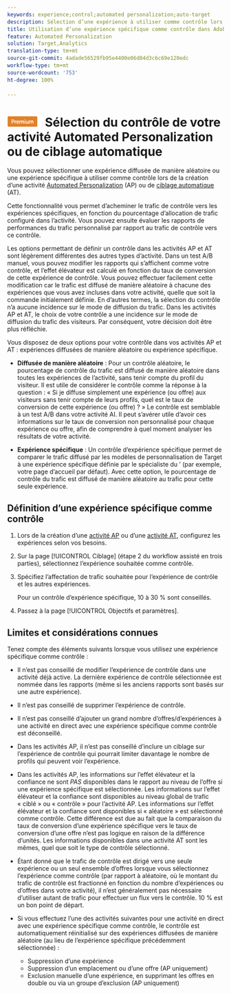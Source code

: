 ```yaml
---
keywords: experience;control;automated personalization;auto-target
description: Sélection d’une expérience à utiliser comme contrôle lors de la création d’une activité Automated Personalization (Personnalisation automatisée) ou de ciblage automatique dans Adobe Target.
title: Utilisation d’une expérience spécifique comme contrôle dans Adobe Target
feature: Automated Personalization
solution: Target,Analytics
translation-type: tm+mt
source-git-commit: 4adade56529fb95e4400e06d04d3c6c69e120edc
workflow-type: tm+mt
source-wordcount: '753'
ht-degree: 100%

---
```



# ![PREMIUM](/help/assets/premium.png) Sélection du contrôle de votre activité Automated Personalization ou de ciblage automatique

Vous pouvez sélectionner une expérience diffusée de manière aléatoire ou une expérience spécifique à utiliser comme contrôle lors de la création d’une activité [Automated Personalization](/help/c-activities/t-automated-personalization/automated-personalization.md) (AP) ou de [ciblage automatique](/help/c-activities/auto-target/auto-target-to-optimize.md) (AT).

Cette fonctionnalité vous permet d’acheminer le trafic de contrôle vers les expériences spécifiques, en fonction du pourcentage d’allocation de trafic configuré dans l’activité. Vous pouvez ensuite évaluer les rapports de performances du trafic personnalisé par rapport au trafic de contrôle vers ce contrôle.

Les options permettant de définir un contrôle dans les activités AP et AT sont légèrement différentes des autres types d’activité. Dans un test A/B manuel, vous pouvez modifier les rapports qui s’affichent comme votre contrôle, et l’effet élévateur est calculé en fonction du taux de conversion de cette expérience de contrôle. Vous pouvez effectuer facilement cette modification car le trafic est diffusé de manière aléatoire à chacune des expériences que vous avez incluses dans votre activité, quelle que soit la commande initialement définie. En d’autres termes, la sélection du contrôle n’a aucune incidence sur le mode de diffusion du trafic. Dans les activités AP et AT, le choix de votre contrôle a une incidence sur le mode de diffusion du trafic des visiteurs. Par conséquent, votre décision doit être plus réfléchie.

Vous disposez de deux options pour votre contrôle dans vos activités AP et AT : expériences diffusées de manière aléatoire ou expérience spécifique.

* **Diffusée de manière aléatoire** : Pour un contrôle aléatoire, le pourcentage de contrôle du trafic est diffusé de manière aléatoire dans toutes les expériences de l’activité, sans tenir compte du profil du visiteur. Il est utile de considérer le contrôle comme la réponse à la question : « Si je diffuse simplement une expérience (ou offre) aux visiteurs sans tenir compte de leurs profils, quel est le taux de conversion de cette expérience (ou offre) ? » Le contrôle est semblable à un test A/B dans votre activité AI. Il peut s’avérer utile d’avoir ces informations sur le taux de conversion non personnalisé pour chaque expérience ou offre, afin de comprendre à quel moment analyser les résultats de votre activité.

* **Expérience spécifique** : Un contrôle d’expérience spécifique permet de comparer le trafic diffusé par les modèles de personnalisation de Target à une expérience spécifique définie par le spécialiste du ’ (par exemple, votre page d’accueil par défaut). Avec cette option, le pourcentage de contrôle du trafic est diffusé de manière aléatoire au trafic pour cette seule expérience.

## Définition d’une expérience spécifique comme contrôle

1. Lors de la création d’une [activité AP](/help/c-activities/t-automated-personalization/create-ap-activity.md) ou d’une [activité AT](/help/c-activities/t-test-ab/t-test-create-ab/ab-audience.md), configurez les expériences selon vos besoins.
1. Sur la page [!UICONTROL Ciblage] (étape 2 du workflow assisté en trois parties), sélectionnez l’expérience souhaitée comme contrôle.
1. Spécifiez l’affectation de trafic souhaitée pour l’expérience de contrôle et les autres expériences.

   Pour un contrôle d’expérience spécifique, 10 à 30 % sont conseillés.

1. Passez à la page [!UICONTROL Objectifs et paramètres].

## Limites et considérations connues

Tenez compte des éléments suivants lorsque vous utilisez une expérience spécifique comme contrôle :

* Il n’est pas conseillé de modifier l’expérience de contrôle dans une activité déjà active. La dernière expérience de contrôle sélectionnée est nommée dans les rapports (même si les anciens rapports sont basés sur une autre expérience).
* Il n’est pas conseillé de supprimer l’expérience de contrôle.
* Il n’est pas conseillé d’ajouter un grand nombre d’offres/d’expériences à une activité en direct avec une expérience spécifique comme contrôle est déconseillé.
* Dans les activités AP, il n’est pas conseillé d’inclure un ciblage sur l’expérience de contrôle qui pourrait limiter davantage le nombre de profils qui peuvent voir l’expérience.
* Dans les activités AP, les informations sur l’effet élévateur et la confiance ne sont *PAS* disponibles dans le rapport au niveau de l’offre si une expérience spécifique est sélectionnée. Les informations sur l’effet élévateur et la confiance sont disponibles au niveau global de trafic « ciblé » ou « contrôle » pour l’activité AP. Les informations sur l’effet élévateur et la confiance sont disponibles si « aléatoire » est sélectionné comme contrôle. Cette différence est due au fait que la comparaison du taux de conversion d’une expérience spécifique vers le taux de conversion d’une offre n’est pas logique en raison de la différence d’unités. Les informations disponibles dans une activité AT sont les mêmes, quel que soit le type de contrôle sélectionné.
* Étant donné que le trafic de contrôle est dirigé vers une seule expérience ou un seul ensemble d’offres lorsque vous sélectionnez l’expérience comme contrôle (par rapport à aléatoire, où le montant du trafic de contrôle est fractionné en fonction du nombre d’expériences ou d’offres dans votre activité), il n’est généralement pas nécessaire d’utiliser autant de trafic pour effectuer un flux vers le contrôle. 10 % est un bon point de départ.
* Si vous effectuez l’une des activités suivantes pour une activité en direct avec une expérience spécifique comme contrôle, le contrôle est automatiquement réinitialisé sur des expériences diffusées de manière aléatoire (au lieu de l’expérience spécifique précédemment sélectionnée) :

   * Suppression d’une expérience
   * Suppression d’un emplacement ou d’une offre (AP uniquement)
   * Exclusion manuelle d’une expérience, en supprimant les offres en double ou via un groupe d’exclusion (AP uniquement)

